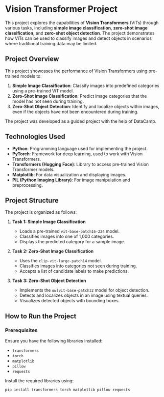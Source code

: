 # Vision Transformer Project

This project explores the capabilities of **Vision Transformers** (ViTs) through various tasks, including **simple image classification**, **zero-shot image classification**, and **zero-shot object detection**. The project demonstrates how ViTs can be used to classify images and detect objects in scenarios where traditional training data may be limited.

## Project Overview

This project showcases the performance of Vision Transformers using pre-trained models to:
1. **Simple Image Classification**: Classify images into predefined categories using a pre-trained ViT model.
2. **Zero-Shot Image Classification**: Predict image categories that the model has not seen during training.
3. **Zero-Shot Object Detection**: Identify and localize objects within images, even if the objects have not been encountered during training.

The project was developed as a guided project with the help of DataCamp.

## Technologies Used

- **Python**: Programming language used for implementing the project.
- **PyTorch**: Framework for deep learning, used to work with Vision Transformers.
- **Transformers (Hugging Face)**: Library to access pre-trained Vision Transformer models.
- **Matplotlib**: For data visualization and displaying images.
- **PIL (Python Imaging Library)**: For image manipulation and preprocessing.


## Project Structure

The project is organized as follows:

1. **Task 1: Simple Image Classification**
   - Loads a pre-trained `vit-base-patch16-224` model.
   - Classifies images into one of 1,000 categories.
   - Displays the predicted category for a sample image.

2. **Task 2: Zero-Shot Image Classification**
   - Uses the `clip-vit-large-patch14` model.
   - Classifies images into categories not seen during training.
   - Accepts a list of candidate labels to make predictions.

3. **Task 3: Zero-Shot Object Detection**
   - Implements the `owlvit-base-patch32` model for object detection.
   - Detects and localizes objects in an image using textual queries.
   - Visualizes detected objects with bounding boxes.

## How to Run the Project

### Prerequisites

Ensure you have the following libraries installed:
- `transformers`
- `torch`
- `matplotlib`
- `pillow`
- `requests`

Install the required libraries using:
```bash
pip install transformers torch matplotlib pillow requests
